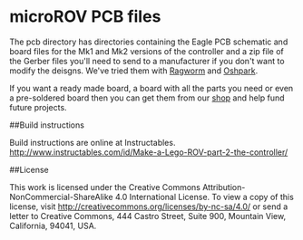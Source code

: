 # microROV PCB files

The pcb directory has directories containing the Eagle PCB schematic and board files for the Mk1 and Mk2 versions of the controller and a zip file of the Gerber files you'll need to send to a manufacturer if you don't want to modify the deisgns. We've tried them with [Ragworm](http://ragworm.eu/) and [Oshpark](https://oshpark.com/).

If you want a ready made board, a board with all the parts you need or even a pre-soldered board then you can get them from our [shop](http://darkwater.io/shop/) and help fund future projects.

##Build instructions

Build instructions are online at Instructables.
http://www.instructables.com/id/Make-a-Lego-ROV-part-2-the-controller/

##License

This work is licensed under the Creative Commons Attribution-NonCommercial-ShareAlike 4.0 International License. To view a copy of this license, visit http://creativecommons.org/licenses/by-nc-sa/4.0/ or send a letter to Creative Commons, 444 Castro Street, Suite 900, Mountain View, California, 94041, USA.
